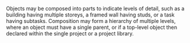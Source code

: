 ﻿Objects may be composed into parts to indicate levels of detail, such as a building having multiple storeys, a framed wall having studs, or a task having subtasks. Composition may form a hierarchy of multiple levels, where an object must have a single parent, or if a top-level object then declared within the single project or a project library.

